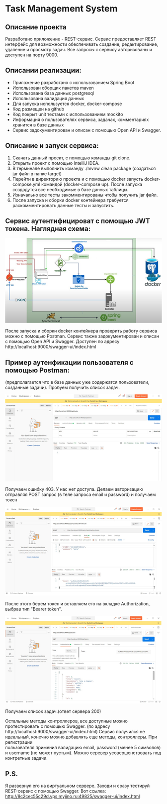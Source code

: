 # Task Management System

## Описание проекта

Разработано приложение - REST-сервис. Сервис предоставляет REST интерфейс для возможности обеспечивать создание, редактирование, удаление и просмотр задач. 
Все запросы к сервису авторизованы и доступен на порту 9000.

## Описании реализации:

- Приложение разработано с использованием Spring Boot
- Использован сборщик пакетов maven
- Использована база данных postgresql
- Использована валидация данных
- Для запуска используется docker, docker-compose
- Код размещен на github
- Код покрыт unit тестами с использованием mockito 
- Информация о пользователях сервиса, задачах, комментариях хранится в базе данных
- Сервис задокументирован и описан с помощью Open API и Swagger.

## Описание и запуск сервиса:

1. Скачать данный проект, с помощью команды git clone.
2. Открыть проект с помощью IntelliJ IDEA. 
3. В терминале выполнить команду ./mvnw clean package (создаться jar файл в папке target)
4. Перейти в директорию проекта и с помощью docker запусть docker-compose.yml командой (docker-compose up). После запуска создадутся все необходимые в базе данных таблицы.
5. Изначально все тесты закомментированы чтобы получить jar файл.
6. После запуска и сборки docker контейнера требуется раскомментировать данные тесты и запустить.

## Сервис аутентифицироват с помощью JWT токена. Наглядная схема:


![](images/jwt.1.jpg)


После запуска и сборки docker контейнера проверить работу сервиса можно с помощью Postman.
Сервис также задокументирован и описан с помощью Open API и Swagger.
Доступен по адресу http://localhost:9000/swagger-ui/index.html

## Пример аутенфикации пользователя с помощью Postman:
(предполагается что в базе данных уже содержатся пользователи, созданные задачи).
Пробуем получить список задач.


![](images/api1.jpg)

Получаем ошибку 403. У нас нет доступа.
Делаем авторизацию отправляя POST запрос (в теле запроса email и password) и получаем токен 


![](images/api3.jpg)

После этого берем токен и вcтавляем его на вкладке Authorization, выбрав тип "Bearer token".


![](images/api4.jpg)

Получаем список задач.(ответ сервера 200)

Остальные методы контроллеров, все доступные можно протестировать с помощью Swagger.
(по адресу http://localhost:9000/swagger-ui/index.html)
Сервис получился не идеальный, конечно можно добавлять еще методы, контроллеры. При регистрации   
пользователя применил валидацию email, password (менее 5 символов) и username (не может пустым). 
Можно серевер усовершенствовать под контретные задачи.

## P.S.
Я развернул его на виртуальном сервере. Заходи и сразу тестируй REST-сервис с помощью Swagger.
Вот ссылка:  http://8c2cec55c29d.vps.myjino.ru:49825/swagger-ui/index.html


